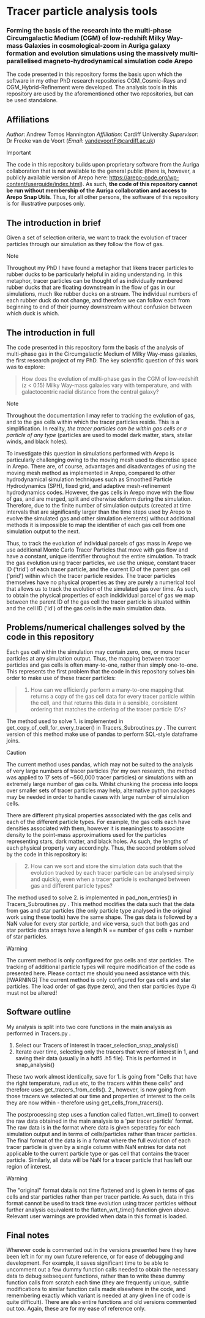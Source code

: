 # Tracer particle analysis tools
### Forming the basis of the research into the multi-phase Circumgalactic Medium (CGM) of low-redshift Milky Way-mass Galaxies in cosmological-zoom in Auriga galaxy formation and evolution simulations using the massively multi-parallelised magneto-hydrodynamical simulation code Arepo
The code presented in this repository forms the basis upon which the software in my other PhD research repositories CGM_Cosmic-Rays and CGM_Hybrid-Refinement were developed. The analysis tools in this repository are used by the aforementioned other two repositories, but can be used standalone.

## Affiliations
*Author*: Andrew Tomos Hannington
*Affiliation*: Cardiff University
*Supervisor*: Dr Freeke van de Voort (*Email*: vandevoortF@cardiff.ac.uk)

> [!IMPORTANT]
> The code in this repository builds upon proprietary software from the Auriga collaboration that is not available to the general public (there is, however, a publicly available version of Arepo here: https://arepo-code.org/wp-content/userguide/index.html). As such, **the code of this repository cannot be run without membership of the Auriga collaboration and access to Arepo Snap Utils**. Thus, for all other persons, the software of this repository is for illustrative purposes only.

## The introduction in brief
Given a set of selection criteria, we want to track the evolution of tracer particles through our simulation as they follow the flow of gas.

> [!NOTE]
> Throughout my PhD I have found a metaphor that likens tracer particles to rubber ducks to be particularly helpful in aiding understanding. In this metaphor, tracer particles can be thought of as individually numbered rubber ducks that are floating downstream in the flow of gas in our simulations, much like rubber ducks on a stream. The individual numbers of each rubber duck do not change, and therefore we can follow each from beginning to end of their journey downstream without confusion between which duck is which.

## The introduction in full
The code presented in this repository form the basis of the analysis of multi-phase gas in the Circumgalactic Medium of Milky Way-mass galaxies, the first research project of my PhD. The key scientific question of this work was to explore:
> How does the evolution of multi-phase gas in the CGM of low-redshift (z < 0.15) Milky Way-mass galaxies vary with temperature, and with galactocentric radial distance from the central galaxy?

> [!NOTE]
> Throughout the documentation I may refer to tracking the evolution of gas, and to the gas cells within which the tracer particles reside. This is a simplification. In reality, _the tracer particles can be within gas cells or a particle of any type_ (particles are used to model dark matter, stars, stellar winds, and black holes).

To investigate this question in simulations performed with Arepo is particularly challenging owing to the moving mesh used to discretise space in Arepo. There are, of course, advantages and disadvantages of using the moving mesh method as implemented in Arepo, compared to other hydrodynamical simulation techniques such as Smoothed Particle Hydrodynamics (SPH), fixed grid, and adaptive mesh-refinement hydrodynamics codes. However, the gas cells in Arepo move with the flow of gas, and are merged, split and otherwise deform during the simulation. Therefore, due to the finite number of simulation outputs (created at time intervals that are significantly larger than the time steps used by Arepo to evolve the simulated gas and other simulation elements) without additional methods it is impossible to map the identifier of each gas cell from one simulation output to the next. 

Thus, to track the evolution of individual parcels of gas mass in Arepo we use additional Monte Carlo Tracer Particles that move with gas flow and have a constant, unique identifier throughout the entire simulation. To track the gas evolution using tracer particles, we use the unique, constant tracer ID ('trid') of each tracer particle, and the current ID of the parent gas cell ('prid') within which the tracer particle resides. The tracer particles themselves have no physical properties as they are purely a numerical tool that allows us to track the evolution of the simulated gas over time. As such, to obtain the physical properties of each indidividual parcel of gas we map between the parent ID of the gas cell the tracer particle is situated within and the cell ID ('id') of the gas cells in the main simulation data. 

## Problems/numerical challenges solved by the code in this repository 
Each gas cell within the simulation may contain zero, one, or more tracer particles at any simulation output. Thus, the mapping between tracer particles and gas cells is often many-to-one, rather than simply one-to-one. This represents the first problem that the code in this repository solves bin order to make use of these tracer particles:

> 1. How can we efficiently perform a many-to-one mapping that returns a copy of the gas cell data for every tracer particle within the cell, and that returns this data in a sensible, consistent ordering that matches the ordering of the tracer particle ID's?

The method used to solve 1. is implemented in get_copy_of_cell_for_every_tracer() in Tracers_Subroutines.py . The current version of this method make use of pandas to perform SQL-style dataframe joins.
> [!CAUTION]
> The current method uses pandas, which may not be suited to the analysis of very large numbers of tracer particles (for my own research, the method was applied to 17 sets of ~560,000 tracer particles) or simulations with an extremely large number of gas cells. Whilst chunking the process into loops over smaller sets of tracer particles may help, alternative python packages may be needed in order to handle cases with large number of simulation cells.

There are different physical properties asssociated with the gas cells and each of the different particle types. For example, the gas cells each have densities associated with them, however it is meaningless to associate density to the point-mass approximations used for the particles representing stars, dark matter, and black holes. As such, the lengths of each physical property vary accordingly. Thus, the second problem solved by the code in this repository is:

> 2. How can we sort and store the simulation data such that the evolution tracked by each tracer particle can be analysed simply and quickly, even when a tracer particle is exchanged between gas and different particle types?

The method used to solve 2. is implemented in pad_non_entries() in Tracers_Subroutines.py . This method modifies the data such that the data from gas and star particles (the only particle type analysed in the original work using these tools) have the same shape. The gas data is followed by a NaN value for every star particle, and vice versa, such that both gas and star particle data arrays have a length N == number of gas cells + number of star particles.
> [!WARNING]
> The current method is only configured for gas cells and star particles. The tracking of additional particle types will require modification of the code as presented here. Please contact me should you need assistance with this.
> [!WARNING]
> The current method is only configured for gas cells and star particles. The load order of gas (type zero), and then star particles (type 4) must not be altered!

## Software outline
My analysis is split into two core functions in the main analysis as performed in Tracers.py .
1. Select our Tracers of interest in tracer_selection_snap_analysis()
2. Iterate over time, selecting only the tracers that were of interest in 1,
   and saving their data (usually in a hdf5 .h5 file). This is performed in
   snap_analysis()

These two work almost identically, save for 1. is going from "Cells that have
the right temperature, radius etc, to the tracers within these cells" and
therefore uses get_tracers_from_cells(). 2., however, is now going from those
tracers we selected at our time and properties of interest to the cells they
are now within - therefore using get_cells_from_tracers().

The postprocessing step uses a function called flatten_wrt_time() to convert the raw data obtained in the main analysis to a 'per tracer particle' format. The raw data is in the format where data is given seperatley for each simulation output and in terms of cells/particles rather than tracer particles. The final format of the data is in a format where the full evolution of each tracer particle is given by a single column with NaN entries for data not applicable to the current particle type or gas cell that contains the tracer particle. Similarly, all data will be NaN for a tracer particle that has left our region of interest.

> [!WARNING]
> The "original" format data is not time flattened and is given in terms of gas cells and star particles rather than per tracer particle. As such, data in this format cannot be used to track time evolution using tracer particles without further analysis equivalent to the flatten_wrt_time() function given above. Relevant user warnings are provided when data in this format is loaded. 

## Final notes
Wherever code is commented out in the versions presented here they have been left in for my own future reference, or for ease of debugging and development. For example, it saves significant time to be able to uncomment out a few dummy function calls needed to obtain the necessary data to debug sebsequent functions, rather than to write these dummy function calls from scratch each time (they are frequently unique, subtle modifications to similar function calls made elsewhere in the code, and remembering exactly which variant is needed at any given line of code is quite difficult). There are also entire functions and old versions commented out too. Again, these are for my ease of reference only.